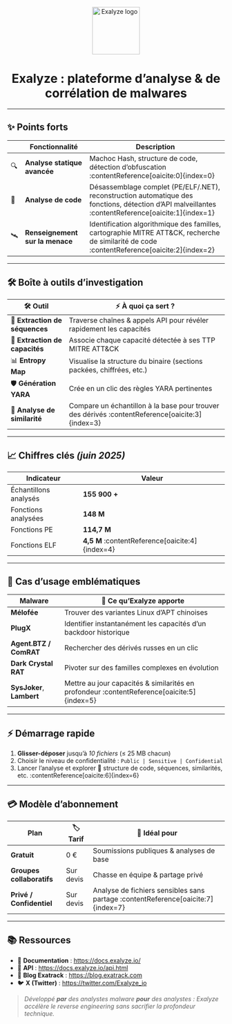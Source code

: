 <p align="center">
  <img src="https://exalyze.io/favicon.ico" alt="Exalyze logo" width="110">
</p>

<h1 align="center">Exalyze&nbsp;: plateforme d’analyse &amp; de corrélation de malwares</h1>


---

## ✨ Points forts

| | Fonctionnalité | Description |
| --- | --- | --- |
| 🔍 | **Analyse statique avancée** | Machoc Hash, structure de code, détection d’obfuscation :contentReference[oaicite:0]{index=0} |
| 🧩 | **Analyse de code** | Désassemblage complet (PE/ELF/.NET), reconstruction automatique des fonctions, détection d’API malveillantes :contentReference[oaicite:1]{index=1} |
| 🛰️ | **Renseignement sur la menace** | Identification algorithmique des familles, cartographie MITRE ATT&CK, recherche de similarité de code :contentReference[oaicite:2]{index=2} |

---

## 🛠️ Boîte à outils d’investigation

| 🛠️ Outil | ⚡ À quoi ça sert ? |
| --- | --- |
| 🧵 **Extraction de séquences** | Traverse chaînes & appels API pour révéler rapidement les capacités |
| 🧠 **Extraction de capacités** | Associe chaque capacité détectée à ses TTP MITRE ATT&CK |
| 📊 **Entropy Map** | Visualise la structure du binaire (sections packées, chiffrées, etc.) |
| 🛡️ **Génération YARA** | Crée en un clic des règles YARA pertinentes |
| 🧬 **Analyse de similarité** | Compare un échantillon à la base pour trouver des dérivés :contentReference[oaicite:3]{index=3} |

---

## 📈 Chiffres clés *(juin 2025)*

| Indicateur | Valeur |
| --- | --- |
| Échantillons analysés | **155 900 +** |
| Fonctions analysées | **148 M** |
| Fonctions PE | **114,7 M** |
| Fonctions ELF | **4,5 M** :contentReference[oaicite:4]{index=4} |

---

## 🚀 Cas d’usage emblématiques

| Malware | 🧩 Ce qu’Exalyze apporte |
| --- | --- |
| **Mélofée** | Trouver des variantes Linux d’APT chinoises |
| **PlugX** | Identifier instantanément les capacités d’un backdoor historique |
| **Agent.BTZ / ComRAT** | Rechercher des dérivés russes en un clic |
| **Dark Crystal RAT** | Pivoter sur des familles complexes en évolution |
| **SysJoker**, **Lambert** | Mettre au jour capacités & similarités en profondeur :contentReference[oaicite:5]{index=5} |

---

## ⚡ Démarrage rapide

1. **Glisser-déposer** jusqu’à *10 fichiers* (≤ 25 MB chacun)  
2. Choisir le niveau de confidentialité : `Public | Sensitive | Confidential`  
3. Lancer l’analyse et explorer 📂 structure de code, séquences, similarités, etc. :contentReference[oaicite:6]{index=6}  

---

## 💳 Modèle d’abonnement

| Plan | 🏷️ Tarif | 🤝 Idéal pour |
| --- | --- | --- |
| **Gratuit** | 0 € | Soumissions publiques & analyses de base |
| **Groupes collaboratifs** | Sur devis | Chasse en équipe & partage privé |
| **Privé / Confidentiel** | Sur devis | Analyse de fichiers sensibles sans partage :contentReference[oaicite:7]{index=7} |

---

## 📚 Ressources

- 📄 **Documentation** : <https://docs.exalyze.io/>  
- 🔌 **API** : <https://docs.exalyze.io/api.html>  
- 📝 **Blog Exatrack** : <https://blog.exatrack.com>  
- 🐦 **X (Twitter)** : <https://twitter.com/Exalyze_io>  

> *Développé **par** des analystes malware **pour** des analystes : Exalyze accélère le reverse engineering sans sacrifier la profondeur technique.*
